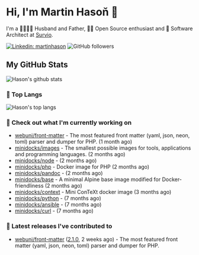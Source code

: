 # Hi, I'm Martin Hasoň 👋

I'm a 👨‍👩‍👧‍👦 Husband and Father, 🧑‍💻 Open Source enthusiast and 📐 Software Architect at [Survio](https://www.survio.com).

[![Linkedin: martinhason](https://img.shields.io/badge/-Martin%20Hasoň-blue?style=flat-square&logo=Linkedin&logoColor=white&link=https://www.linkedin.com/in/martinhason/)](https://www.linkedin.com/in/martinhason/)
![GitHub followers](https://img.shields.io/github/followers/hason?label=Follow&style=social)


## My GitHub Stats
![Hason's github stats](https://github-readme-stats.vercel.app/api?username=hason&show_icons=true&include_all_commits=true&theme=dracula&hide_border=true&hide_title=true)

### 💾 Top Langs
![Hason's top langs](https://github-readme-stats.vercel.app/api/top-langs/?username=hason&layout=compact&theme=dracula&hide_border=true&hide_title=true)

### 👷 Check out what I'm currently working on

- [webuni/front-matter](https://github.com/webuni/front-matter) - The most featured front matter (yaml, json, neon, toml) parser and dumper for PHP. (1 month ago)
- [minidocks/images](https://github.com/minidocks/images) - The smallest possible images for tools, applications and programming languages. (2 months ago)
- [minidocks/node](https://github.com/minidocks/node) -  (2 months ago)
- [minidocks/php](https://github.com/minidocks/php) - Docker image for PHP (2 months ago)
- [minidocks/pandoc](https://github.com/minidocks/pandoc) -  (2 months ago)
- [minidocks/base](https://github.com/minidocks/base) - A minimal Alpine base image modified for Docker-friendliness (2 months ago)
- [minidocks/context](https://github.com/minidocks/context) - Mini ConTeXt docker image (3 months ago)
- [minidocks/python](https://github.com/minidocks/python) -  (7 months ago)
- [minidocks/ansible](https://github.com/minidocks/ansible) -  (7 months ago)
- [minidocks/curl](https://github.com/minidocks/curl) -  (7 months ago)

### 🔭 Latest releases I've contributed to

- [webuni/front-matter](https://github.com/webuni/front-matter) ([2.1.0](https://github.com/webuni/front-matter/releases/tag/2.1.0), 2 weeks ago) - The most featured front matter (yaml, json, neon, toml) parser and dumper for PHP.
